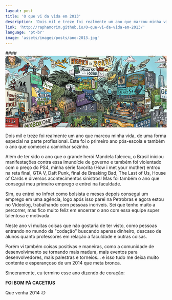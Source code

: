 ```yaml
---
layout: post
title: 'O que vi da vida em 2013'
description: 'Dois mil e treze foi realmente um ano que marcou minha vida, de uma forma especial na parte profissional...'
link: 'http://raphamorim.github.io/O-que-vi-da-vida-em-2013/'
language: 'pt-br'
image: 'assets/images/posts/ano-2013.jpg'
---
```


####<img src="/assets/images/posts/ano-2013.jpg" alt="2013" style="padding: 0; border: none !important; background:none;">

Dois mil e treze foi realmente um ano que marcou minha vida, de uma forma especial na parte profissional. Este foi o primeiro ano pós-escola e também o ano que comecei a caminhar sozinho.

<!-- more -->

Além de ter sido o ano que o grande herói Mandela faleceu, o Brasil iniciou manifestações contra essa imundície de governo e também foi violentado com o preço do PS4, minha série favorita (How i met your mother) entrou na reta final, GTA V, Daft Punk, final de Breaking Bad, The Last of Us, House of Cards e diversos acontecimentos sinistros! Mas foi também o ano que consegui meu primeiro emprego e entrei na faculdade.

Sim, eu entrei no Infnet como bolsista e meses depois consegui um emprego em uma agência, logo após isso parei na Petrobras e agora estou no Videolog, trabalhando com pessoas incríveis. Sei que tenho muito a percorrer, mas fico muito feliz em encerrar o ano com essa equipe super talentosa e motivada.

Neste ano vi muitas coisas que não gostaria de ter visto, como pessoas entrando no mundo da "codação" buscando apenas dinheiro, descaso de alunos quanto professores em relação a faculdade e outras coisas.

Porém vi também coisas positivas e maneiras, como a comunidade de desenvolvimento se tornando mais madura, mais eventos para desenvolvedores, mais palestras e torneios... e isso tudo me deixa muito contente e esperançoso de um 2014 que meta bronca.

Sinceramente, eu termino esse ano dizendo de coração:

**FOI BOM PÁ CACETIUS**

Que venha 2014 :D
